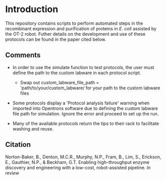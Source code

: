 # Introduction

This repository contains scripts to perform automated steps in the recombinant expression and purification of proteins in *E. coli* assisted by the OT-2 robot. Futher details on the development and use of these protocols can be found in the paper cited below. 

## Comments

- In order to use the simulate function to test protocols, the user must define the path to the custom labware in each protocol script. 
    - Swap out custom_labware_file_path = 'path/to/your/custom_labware/ for your path to the custom labware files

- Some protocols display a 'Protocol analysis failure' warning when imported into Opentrons software due to defining the custom labware file path for simulation. Ignore the error and proceed to set up the run. 

- Many of the available protocols return the tips to their rack to facilitate washing and reuse. 



## Citation
Norton-Baker, B., Denton, M.C.R., Murphy, N.P., Fram, B., Lim, S., Erickson, E., Gauthier, N.P., & Beckham, G.T. Enabling high-throughput enzyme discovery and engineering with a low-cost, robot-assisted pipeline.  *In review*